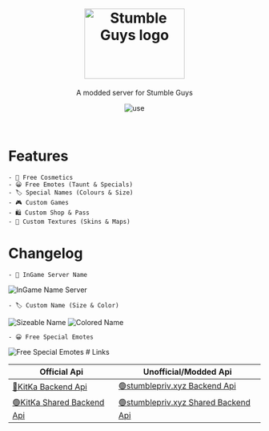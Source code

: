 <div align=center>

# <img src="https://cdn.discordapp.com/attachments/1032016653204074577/1039851704679669780/stumble-guys-logo-E3E4BE536E-seeklogo.com_1_1.png" alt="Stumble Guys logo" width="200" height="140">
A modded server for Stumble Guys

![use](https://skillicons.dev/icons?i=js,cs,dotnet)
</div>
<br>

# Features
  
    - 👕 Free Cosmetics
    - 😀 Free Emotes (Taunt & Specials)
    - 🏷️ Special Names (Colours & Size)
    - 🎮 Custom Games
    - 🛍️ Custom Shop & Pass
    - 🎨 Custom Textures (Skins & Maps)

# Changelog
    - 📄 InGame Server Name
<img src="https://cdn.discordapp.com/attachments/1032016653204074577/1039615952939130910/image.png" alt="InGame Name Server">

    - 🏷️ Custom Name (Size & Color)
<img src="https://cdn.discordapp.com/attachments/1032016653204074577/1039853613297696778/image_1.png" alt="Sizeable Name">
<img src="https://cdn.discordapp.com/attachments/1032016653204074577/1039854230418227260/image_2.png" alt="Colored Name">

    - 😀 Free Special Emotes
<img src="https://cdn.discordapp.com/attachments/1032016653204074577/1039856952106307714/image.png" alt="Free Special Emotes">
# Links

| Official Api  | Unofficial/Modded Api |
| ------------- | ------------- |
| [🔴KitKa Backend Api](https://api.stumbleguys.com/)| [🟢stumblepriv.xyz Backend Api](http://server1.stumblepriv.xyz/)
| [🟢KitKa Shared Backend Api](https://api.stumbleguys.com/shared/)| [🟢stumblepriv.xyz Shared Backend Api](http://server1.stumblepriv.xyz/shared/1/)
